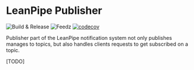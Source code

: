 # LeanPipe Publisher

![Build & Release](https://github.com/leancodepl/leanpipe/actions/workflows/publisher_cd.yml/badge.svg)
![Feedz](https://img.shields.io/feedz/v/leancode/public/LeanPipe)
[![codecov](https://codecov.io/gh/leancodepl/leanpipe/graph/badge.svg)](https://codecov.io/gh/leancodepl/leanpipe)

Publisher part of the LeanPipe notification system not only publishes manages to topics, but also handles clients requests to get subscribed on a topic.

[TODO]
